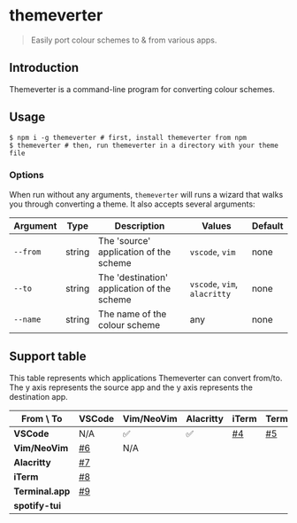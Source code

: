 # themeverter

> Easily port colour schemes to & from various apps.

## Introduction

Themeverter is a command-line program for converting colour schemes.

## Usage
```
$ npm i -g themeverter # first, install themeverter from npm
$ themeverter # then, run themeverter in a directory with your theme file
```

### Options
When run without any arguments, `themeverter` will runs a wizard that walks you through converting a theme. It also accepts several arguments:

| Argument | Type |  Description | Values |  Default |
| --- | --- | --- | --- | --- |
| `--from` | string | The 'source' application of the scheme | `vscode`, `vim` | none
| `--to` | string | The 'destination' application of the scheme | `vscode`, `vim`, `alacritty` | none | 
| `--name` | string | The name of the colour scheme | any | none |

## Support table

This table represents which applications Themeverter can convert from/to. The y axis represents the source  app and the y axis represents the destination app.

| From \ To  | VSCode | Vim/NeoVim | Alacritty | iTerm | Terminal.app |
| --- | --- | --- | --- | --- | --- |
|**VSCode** | N/A | ✅ | ✅ | [#4](https://github.com/macguirerintoul/themeverter/issues/4) | [#5](https://github.com/macguirerintoul/themeverter/issues/5) |
| **Vim/NeoVim** | [#6](https://github.com/macguirerintoul/themeverter/issues/6) | N/A |
| **Alacritty** | [#7](https://github.com/macguirerintoul/themeverter/issues/7) | 
| **iTerm** | [#8](https://github.com/macguirerintoul/themeverter/issues/8) | 
| **Terminal.app** | [#9](https://github.com/macguirerintoul/themeverter/issues/9) | 
| **spotify-tui** | 